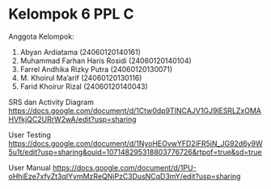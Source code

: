 # Kelompok 6 PPL C
Anggota Kelompok:
1. Abyan Ardiatama				      (24060120140161)
2. Muhammad Farhan Haris Rosidi (24060120140104)
3. Farrel Andhika Rizky Putra	  (24060120130071)
4. M. Khoirul Ma’arif				    (24060120130116)
5. Farid Khoirur Rizal			    (24060120140043)

SRS dan Activity Diagram
https://docs.google.com/document/d/1Ctw0dp9TINCAJV1GJ9lESRLZxOMAHVfkjQC2URrW2wA/edit?usp=sharing

User Testing
https://docs.google.com/document/d/1NyoHEOvwYFD2iFR5jN_JG92d6y9W5u1t/edit?usp=sharing&ouid=107148295318803776726&rtpof=true&sd=true

User Manual
https://docs.google.com/document/d/1PU-oHhiEze7xfyZt3qIYvmMzReQNjPzC3DusNCqD3mY/edit?usp=sharing
